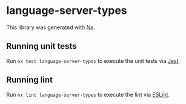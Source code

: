 # language-server-types

This library was generated with [Nx](https://nx.dev).

## Running unit tests

Run `nx test language-server-types` to execute the unit tests via [Jest](https://jestjs.io).

## Running lint

Run `nx lint language-server-types` to execute the lint via [ESLint](https://eslint.org/).
